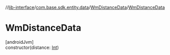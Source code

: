 //[lib-interface](../../../index.md)/[com.base.sdk.entity.data](../index.md)/[WmDistanceData](index.md)/[WmDistanceData](-wm-distance-data.md)

# WmDistanceData

[androidJvm]\
constructor(distance: [Int](https://kotlinlang.org/api/latest/jvm/stdlib/kotlin/-int/index.html))
